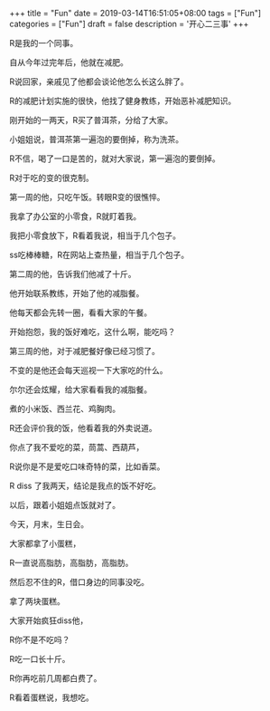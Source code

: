 +++
title = "Fun"
date = 2019-03-14T16:51:05+08:00
tags = ["Fun"]
categories = ["Fun"]
draft = false
description = '开心二三事'
+++


R是我的一个同事。

自从今年过完年后，他就在减肥。

R说回家，亲戚见了他都会谈论他怎么长这么胖了。

R的减肥计划实施的很快，他找了健身教练，开始恶补减肥知识。

刚开始的一两天，R买了普洱茶，分给了大家。

小姐姐说，普洱茶第一遍泡的要倒掉，称为洗茶。

R不信，喝了一口是苦的，就对大家说，第一遍泡的要倒掉。

R对于吃的变的很克制。

第一周的他，只吃午饭。转眼R变的很憔悴。

我拿了办公室的小零食，R就盯着我。

我把小零食放下，R看着我说，相当于几个包子。

ss吃棒棒糖，R在网站上查热量，相当于几个包子。

第二周的他，告诉我们他减了十斤。

他开始联系教练，开始了他的减脂餐。

他每天都会先转一圈，看看大家的午餐。

开始抱怨，我的饭好难吃，这什么啊，能吃吗？

第三周的他，对于减肥餐好像已经习惯了。

不变的是他还会每天巡视一下大家吃的什么。

尔尔还会炫耀，给大家看看我的减脂餐。

煮的小米饭、西兰花、鸡胸肉。

R还会评价我的饭，他看着我的外卖说道。

你点了我不爱吃的菜，茼蒿、西葫芦，

R说你是不是爱吃口味奇特的菜，比如香菜。

R diss 了我两天，结论是我点的饭不好吃。

以后，跟着小姐姐点饭就对了。

今天，月末，生日会。

大家都拿了小蛋糕，

R一直说高脂肪，高脂肪，高脂肪。

然后忍不住的R，借口身边的同事没吃。

拿了两块蛋糕。

大家开始疯狂diss他，

R你不是不吃吗？

R吃一口长十斤。

R你再吃前几周都白费了。

R看着蛋糕说，我想吃。
